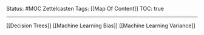 Status: #MOC
Zettelcasten Tags: [[Map Of Content]]
TOC: true

---

[[Decision Trees]]
[[Machine Learning Bias]]
[[Machine Learning Variance]]

